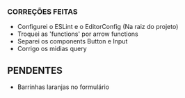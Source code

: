 ### CORREÇÕES FEITAS

- Configurei o ESLint e o EditorConfig (Na raiz do projeto)
- Troquei as 'functions' por arrow functions
- Separei os components Button e Input
- Corrigo os midias query

## PENDENTES

- Barrinhas laranjas no formulário

